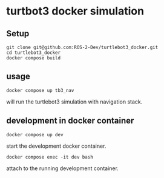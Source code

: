 # turtbot3 docker simulation

## Setup

    git clone git@github.com:ROS-2-Dev/turtlebot3_docker.git
    cd turtlebot3_docker
    docker compose build

## usage

    docker compose up tb3_nav
will run the turtlebot3 simulation with navigation stack.

## development in docker container
    docker compose up dev
start the development docker container.

    docker compose exec -it dev bash
attach to the running development container.
